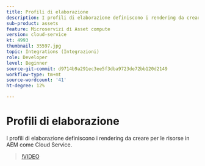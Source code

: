 ```yaml
---
title: Profili di elaborazione
description: I profili di elaborazione definiscono i rendering da creare per le risorse in AEM come Cloud Service.
sub-product: assets
feature: Microservizi di Asset compute
version: cloud-service
kt: 4993
thumbnail: 35597.jpg
topic: Integrations (Integrazioni)
role: Developer
level: Beginner
source-git-commit: d9714b9a291ec3ee5f3dba9723de72bb120d2149
workflow-type: tm+mt
source-wordcount: '41'
ht-degree: 12%

---
```



# Profili di elaborazione

I profili di elaborazione definiscono i rendering da creare per le risorse in AEM come Cloud Service.

>[!VIDEO](https://video.tv.adobe.com/v/35597/?quality=12&learn=on&hidetitle=true)
